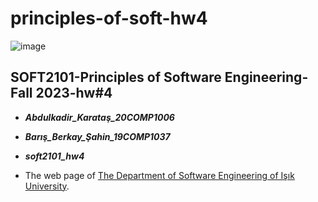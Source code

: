 # principles-of-soft-hw4

![image](https://github.com/abdulkadirkaratas/principles-of-soft-hw4/assets/122316106/feb31ceb-2ee3-4bf1-a72c-5273e1719659)

## SOFT2101-Principles of Software Engineering-Fall 2023-hw#4

- ***Abdulkadir_Karataş_20COMP1006***

- ***Barış_Berkay_Şahin_19COMP1037***

- ***soft2101_hw4***

- The web page of [The Department of Software Engineering of Işık University](https://www.isikun.edu.tr/akademik/muhendislik-fakultesi/bolumler-ve-programlar/bilgisayar-muhendisligi/programlar/lisans-programi/yazilim-muhendisligi).
